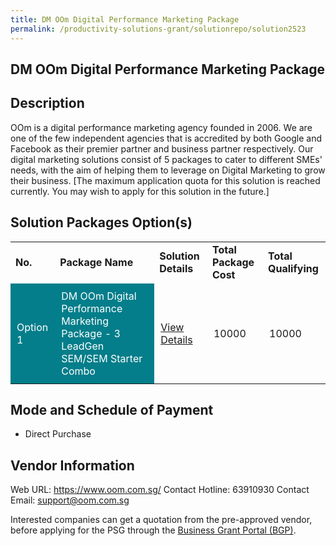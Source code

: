 ```yaml
---
title: DM OOm Digital Performance Marketing Package
permalink: /productivity-solutions-grant/solutionrepo/solution2523
---
```


## DM OOm Digital Performance Marketing Package

## Description

OOm is a digital performance marketing agency founded in 2006. We are one of the few independent agencies that is accredited by both Google and Facebook as their premier partner and business partner respectively. Our digital marketing solutions consist of 5 packages to cater to different SMEs' needs, with the aim of helping them to leverage on Digital Marketing to grow their business. [The maximum application quota for this solution is reached currently. You may wish to apply for this solution in the future.]

## Solution Packages Option(s)

<table>
<tr>
<td><b>No.</b></td>
<td><b>Package Name</b></td>
<td><b>Solution Details</b></td>
<td><b>Total Package Cost</b></td>
<td><b>Total Qualifying</b></td>
</tr>
<tr>
<td style='padding: 10px; background-color: #037E8A; color: #FFFFFF;'>Option 1</td>
<td style='padding: 10px; background-color: #037E8A; color: #FFFFFF;'>DM OOm Digital Performance Marketing Package  - 3 LeadGen SEM/SEM Starter Combo</td>
<td style='padding: 10px;'><a href='https://www.gobusiness.gov.sg/images/psg/OOM_20210359_Desensitised_Annex_3_Part_56.pdf' target='_blank'>View Details</a></td>
<td style='padding: 10px;'>10000</td>
<td style='padding: 10px;'>10000</td>
</tr>
</table>

## Mode and Schedule of Payment

 - Direct Purchase

## Vendor Information

 Web URL: https://www.oom.com.sg/ 
Contact Hotline: 63910930 
Contact Email: support@oom.com.sg 


Interested companies can get a quotation from the pre-approved vendor, before applying for the PSG through the <a href='https://www.businessgrants.gov.sg/'>Business Grant Portal (BGP)</a>.

<script src="/jquery/resize-tables.js"></script>
